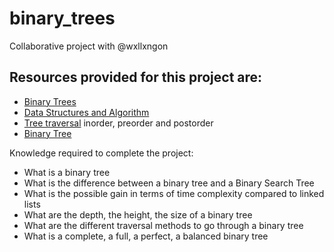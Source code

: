# binary_trees
Collaborative project with @wxllxngon
## Resources provided for this project are:
* [Binary Trees](https://en.wikipedia.org/wiki/Binary_tree)
* [Data Structures and Algorithm](https://en.wikipedia.org/wiki/Binary_tree)
* [Tree traversal](https://en.wikipedia.org/wiki/Binary_tree) inorder, preorder and postorder
* [Binary Tree](https://www.youtube.com/watch?v=H5JubkIy_p8)

Knowledge required to complete the project:
* What is a binary tree
* What is the difference between a binary tree and a Binary Search Tree
* What is the possible gain in terms of time complexity compared to linked lists
* What are the depth, the height, the size of a binary tree
* What are the different traversal methods to go through a binary tree
* What is a complete, a full, a perfect, a balanced binary tree
